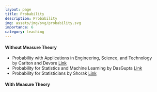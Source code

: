 ```yaml
---
layout: page
title: Probability
description: Probability
img: assets/img/svg/probability.svg
importance: 6
category: teaching
---
```


#### Without Measure Theory

- Probability with Applications in Engineering, Science, and Technology by Carlton and Devore [Link](https://link.springer.com/book/10.1007/978-3-319-52401-6)
- Probability for Statistics and Machine Learning by DasGupta [Link](https://www.amazon.de/-/en/Anirban-DasGupta/dp/1441996338/ref=tmm_hrd_swatch_0?_encoding=UTF8&qid=1673464857&sr=8-2-fkmr1)
- Probability for Statisticians by Shorak [Link](https://link.springer.com/book/10.1007/978-3-319-52207-4)

#### With Measure Theory



